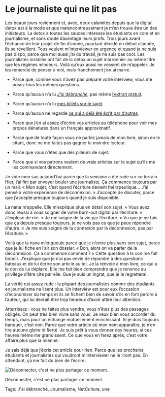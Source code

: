 # Le journaliste qui ne lit pas

Les beaux jours reviennent et, avec, deux calamités depuis que la digital detox est à la mode et que malencontreusement je m’en trouve être un des initiateurs.
 La detox à toutes les sauces intéresse les étudiants en com et en journalisme, et sans doute davantage leurs profs. Trois jours avant l’échance de leur projet de fin d’année, pourtant décidé en début d’année, ils se réveillent. Tous veulent m’interviewer en urgence et quand je ne suis pas dispo, parce que moi aussi j’ai du travail, je ne suis pas cool.
 Les journalistes installés ont fait de la detox un sujet marronnier au même titre que les régimes minceurs. Voilà qu’eux aussi ne cessent de m’appeler. Je les remercie de penser à moi, mais franchement j’en ai marre.

- Parce que, comme vous n’avez pas préparé votre interview, vous me posez tous les mêmes questions.

- Parce qu’aucun n’a lu [*J’ai débranché*](/jai-debranche/), pas même [l’extrait gratuit](/2011/12/26/jai-debranche-extraits/).

- Parce qu’aucun n’a lu [mes billets sur le sujet](/tag/jai-debranche/).

- Parce qu’aucun ne regarde [ce qui a déjà été écrit par d’autres](/jai-debranche/jai-debranche-presse/).

- Parce que j’en ai assez d’écrire vos articles au téléphone pour voir mes propos dénaturés dans un français approximatif.

- Parce que de toute façon vous ne parlez jamais de mon livre, sinon en le citant, donc ne me faites pas gagner le moindre lecteur.

- Parce que vous n’êtes que des pilleurs de sujet.

- Parce que si vos patrons veulent de vrais articles sur le sujet qu’ils me les commandent directement.

Je vide mon sac aujourd’hui parce que la semaine a été rude sur ce terrain. Hier, j’ai fini par envoyer bouler une journaliste. Ça commence toujours par un mail. « Mon sujet, c’est quand l’écriture devient thérapeutique… J’ai pensé à votre expérience de déconnexion. » J’accepte de discuter, parce que j’accepte presque toujours quand je suis disponible.

La nana m’appelle. Elle m’explique plus en détail son sujet. « Vous avez donc réussi à vous soigner de votre burn-out digital par l’écriture. » J’explose de rire. « Je me soigne de la vie par l’écriture. » Vu que je ne fais que ça depuis presque toujours, je ne vois pas ce que je peux répondre d’autre. « Je me suis soigné de la connexion par la déconnexion, pas par l’écriture. »

Voilà que la nana m’engueule parce que je n’entre plus sans son sujet, parce que je lui fiche en l’air son dossier. « Bon, alors on va parler de la déconnexion. Ça a commencé comment ? » Cette question à la con me fait bondir. J’explique que je n’ai pas envie de répondre à des questions bateaux et de lui écrire son article au tel. Je la renvoie à mon livre, ce qui a le don de lui déplaire. Elle me fait bien comprendre que je renonce au privilège d’être cité par elle. Que je suis un ingrat, que je le regretterai.

La vérité est assez rude : la plupart des journalistes comme des étudiants en journalisme ne lisent plus. Un interview est pour eux l’occasion d’économiser du temps et ils se fichent bien de savoir s’ils en font perdre à l’auteur, qui lui devrait être trop heureux d’avoir attiré leur attention.

Atterrissez : vous ne faites plus vendre, vous n’êtes plus des passages obligés. On peut très bien vivre sans vous. Je veux bien vous accorder du temps, mais pour un échange mutuellement enrichissant. Si je dois toujours banquer, c’est non. Parce que votre article où mon nom apparaîtra, je n’en tire aucune gloire ni fierté. Je suis prêt à vous donner des heures, si ces heures même me grandissent. Ce que vous en ferez après, c’est votre affaire plus que la mienne.

Je sais déjà que j’écris cet article pour rien. Parce que les prochains étudiants et journalistes qui voudront m’interviewer ne le liront pas. En attendant, ça me fait du bien de l’écrire.

![Déconnecter, c'est ne plus partager ce moment.](https://tcrouzet.com/images_tc/2015/04/soir.jpg)

Déconnecter, c'est ne plus partager ce moment.



Tags: J'ai débranché, Journalisme, NetCulture, une